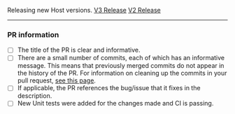 <!-- DO NOT DELETE THIS TEMPLATE -->


<!-- If you are doing releasing a new host version, please add the release page links of the version -->
Releasing new Host versions.
[V3 Release](PASTE_V3_LINK_HERE)
[V2 Release](PASTE_V2_LINK_HERE)

---
<!--
Please add an informative description that covers that changes made by the pull request. 
This checklist is used to make sure that common issues in a pull request are addressed.
This will expedite the process of getting your pull request merged and avoid extra work on your part to fix issues discovered during the review process.
-->

### PR information
<!-- You can mark the following checkboxes as [x] to mark them during the PR creation itself. -->
- [ ] The title of the PR is clear and informative.
- [ ] There are a small number of commits, each of which has an informative message. This means that previously merged commits do not appear in the history of the PR. For information on cleaning up the commits in your pull request, [see this page](https://github.com/Azure/azure-powershell/blob/master/documentation/development-docs/cleaning-up-commits.md).
- [ ] If applicable, the PR references the bug/issue that it fixes in the description.
- [ ] New Unit tests were added for the changes made and CI is passing.

<!-- Thanks for using the checklist -->
